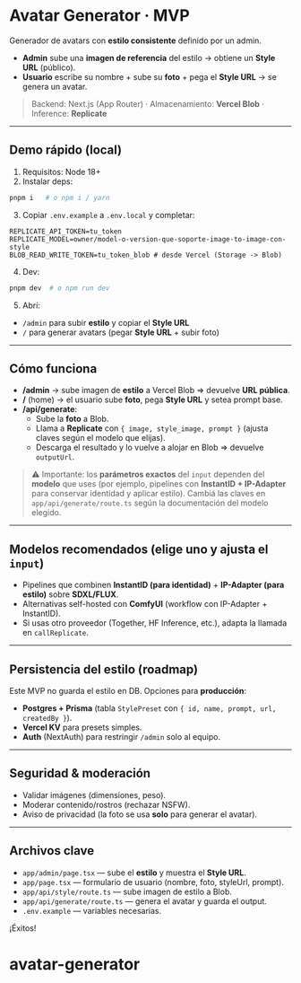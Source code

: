 # Avatar Generator · MVP

Generador de avatars con **estilo consistente** definido por un admin.
- **Admin** sube una **imagen de referencia** del estilo → obtiene un **Style URL** (público).
- **Usuario** escribe su nombre + sube su **foto** + pega el **Style URL** → se genera un avatar.

> Backend: Next.js (App Router) · Almacenamiento: **Vercel Blob** · Inference: **Replicate**

---

## Demo rápido (local)

1) Requisitos: Node 18+
2) Instalar deps:

```bash
pnpm i   # o npm i / yarn
```

3) Copiar `.env.example` a `.env.local` y completar:

```
REPLICATE_API_TOKEN=tu_token
REPLICATE_MODEL=owner/model-o-version-que-soporte-image-to-image-con-style
BLOB_READ_WRITE_TOKEN=tu_token_blob # desde Vercel (Storage -> Blob)
```

4) Dev:

```bash
pnpm dev  # o npm run dev
```

5) Abrí:
- `/admin` para subir **estilo** y copiar el **Style URL**
- `/` para generar avatars (pegar **Style URL** + subir foto)

---

## Cómo funciona

- **/admin** → sube imagen de **estilo** a Vercel Blob ⇒ devuelve **URL pública**.
- **/** (home) → el usuario sube **foto**, pega **Style URL** y setea prompt base.
- **/api/generate**:
  - Sube la **foto** a Blob.
  - Llama a **Replicate** con `{ image, style_image, prompt }` (ajusta claves según el modelo que elijas).
  - Descarga el resultado y lo vuelve a alojar en Blob ⇒ devuelve `outputUrl`.

> ⚠️ Importante: los **parámetros exactos** del `input` dependen del **modelo** que uses (por ejemplo, pipelines con **InstantID + IP-Adapter** para conservar identidad y aplicar estilo). Cambiá las claves en `app/api/generate/route.ts` según la documentación del modelo elegido.

---

## Modelos recomendados (elige uno y ajusta el `input`)

- Pipelines que combinen **InstantID (para identidad)** + **IP-Adapter (para estilo)** sobre **SDXL/FLUX**.
- Alternativas self-hosted con **ComfyUI** (workflow con IP-Adapter + InstantID).
- Si usas otro proveedor (Together, HF Inference, etc.), adapta la llamada en `callReplicate`.

---

## Persistencia del estilo (roadmap)

Este MVP no guarda el estilo en DB. Opciones para **producción**:
- **Postgres + Prisma** (tabla `StylePreset` con `{ id, name, prompt, url, createdBy }`).
- **Vercel KV** para presets simples.
- **Auth** (NextAuth) para restringir `/admin` solo al equipo.

---

## Seguridad & moderación

- Validar imágenes (dimensiones, peso).
- Moderar contenido/rostros (rechazar NSFW).
- Aviso de privacidad (la foto se usa **solo** para generar el avatar).

---

## Archivos clave

- `app/admin/page.tsx` — sube el **estilo** y muestra el **Style URL**.
- `app/page.tsx` — formulario de usuario (nombre, foto, styleUrl, prompt).
- `app/api/style/route.ts` — sube imagen de estilo a Blob.
- `app/api/generate/route.ts` — genera el avatar y guarda el output.
- `.env.example` — variables necesarias.

¡Éxitos!
# avatar-generator
